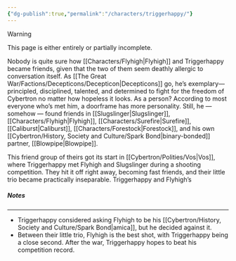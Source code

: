 ```yaml
---
{"dg-publish":true,"permalink":"/characters/triggerhappy/"}
---
```

  
>[!warning] 
>This page is either entirely or partially incomplete. 

Nobody is quite sure how [[Characters/Flyhigh\|Flyhigh]] and Triggerhappy became friends, given that the two of them seem deathly allergic to conversation itself. As [[The Great War/Factions/Decepticons/Decepticon\|Decepticons]] go, he’s exemplary— principled, disciplined, talented, and determined to fight for the freedom of Cybertron no matter how hopeless it looks. As a person? According to most everyone who’s met him, a doorframe has more personality. Still, he — somehow — found friends in [[Slugslinger\|Slugslinger]], [[Characters/Flyhigh\|Flyhigh]], [[Characters/Surefire\|Surefire]], [[Caliburst\|Caliburst]], [[Characters/Forestock\|Forestock]], and his own [[Cybertron/History, Society and Culture/Spark Bond\|binary-bonded]] partner, [[Blowpipe\|Blowpipe]]. 

This friend group of theirs got its start in [[Cybertron/Polities/Vos\|Vos]], where Triggerhappy met Flyhigh and Slugslinger during a shooting competition. They hit it off right away, becoming fast friends, and their little trio became practically inseparable. Triggerhappy and Flyhigh’s  
##### Notes
---
- Triggerhappy considered asking Flyhigh to be his [[Cybertron/History, Society and Culture/Spark Bond\|amica]], but he decided against it. 
- Between their little trio, Flyhigh is the best shot, with Triggerhappy being a close second. After the war, Triggerhappy hopes to beat his competition record. 